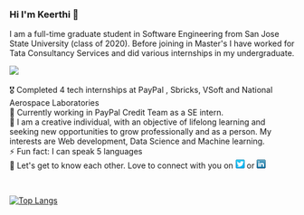 
 
### Hi I'm Keerthi 👋

I am a full-time graduate student in Software Engineering from San Jose State University (class of 2020). Before joining in Master's I have worked for Tata Consultancy Services and did various internships in my undergraduate.  


<img src="https://github.com/KeerthiAkella3/KeerthiAkella3/blob/master/89331370dfa611b339c113d9ae5c6647.gif" width="300" length="300">

<!-- Please don't remove this: Grab your social icons from https://github.com/carlsednaoui/gitsocial -->

 🎖 Completed 4 tech internships at PayPal , Sbricks, VSoft and National Aerospace Laboratories   
 🔭 Currently working in PayPal Credit Team as a SE intern. </br> 
 🌱 I am a creative individual, with an objective of lifelong learning and seeking new opportunities to grow professionally and as a person. My interests are Web development, Data Science and Machine learning.</br> 
 ⚡ Fun fact: I can speak 5 languages </br> 
 💭 Let's get to know each other. Love to connect with you on  [![alt text][1.1]][1]  or   [![alt text][2.1]][2]      

[1.1]: https://github.com/KeerthiAkella3/KeerthiAkella3/blob/master/twitter-16x16.png (twitter icon without padding)
[2.1]: https://github.com/KeerthiAkella3/KeerthiAkella3/blob/master/linkedIn.png (LinkedIn icon without padding)

[1]: http://www.twitter.com/KeerthyAkella
[2]: https://www.linkedin.com/in/keerthi-akella-02545a169

 



<br/>
<!-- Please don't remove this: Grab your social icons from https://github.com/carlsednaoui/gitsocial -->


[![Top Langs](https://github-readme-stats.vercel.app/api/top-langs/?username=KeerthiAkella3&layout=compact)](https://github.com/KeerthiAkella3/github-readme-stats)

